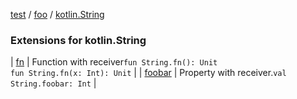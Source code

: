 [test](../../index.md) / [foo](../index.md) / [kotlin.String](./index.md)

### Extensions for kotlin.String

| [fn](fn.md) | Function with receiver`fun String.fn(): Unit`<br/>`fun String.fn(x: Int): Unit` |
| [foobar](foobar.md) | Property with receiver.`val String.foobar: Int` |

